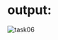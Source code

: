 # output:
![task06](https://github.com/user-attachments/assets/9a72db27-d582-4d47-b0db-d02b382c4cae)
